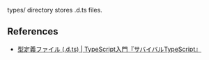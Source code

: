 types/ directory stores .d.ts files.

## References

- [型定義ファイル (.d.ts) | TypeScript入門『サバイバルTypeScript』](https://typescriptbook.jp/reference/declaration-file)

